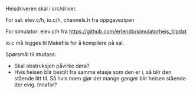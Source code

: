 Heisdriveren skal i src/driver.

For sal: elev.c/h, io.c/h, channels.h fra oppgavezipen

For simulator: elev.c/h fra https://github.com/erlendb/simulatorheis_tilpdat

io.c må legges til Makefila for å kompilere på sal.



Spørsmål til studass:
* Skal obstruksjon påvirke døra?
* Hvis heisen blir bestilt fra samme etasje som den er i, så blir den stående litt til. Så hvis noen gjør det mange ganger blir heisen stående der evig. Innafor?
